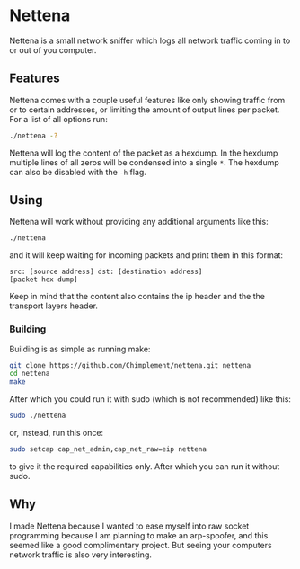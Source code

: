 # Nettena
Nettena is a small network sniffer which logs all network traffic coming in to or out of you computer.
## Features
Nettena comes with a couple useful features like only showing traffic from or to certain addresses, or limiting the amount of output lines per packet.
For a list of all options run:
```bash
./nettena -?
```

Nettena will log the content of the packet as a hexdump. In the hexdump multiple lines of all zeros will be condensed into a single `*`. The hexdump can also be disabled with the `-h` flag.

## Using
Nettena will work without providing any additional arguments like this:
```bash
./nettena
```
and it will keep waiting for incoming packets and print them in this format:
```
src: [source address] dst: [destination address]
[packet hex dump]
```
Keep in mind that the content also contains the ip header and the the transport layers header.

### Building
Building is as simple as running make:
```bash
git clone https://github.com/Chimplement/nettena.git nettena
cd nettena
make
```
After which you could run it with sudo (which is not recommended) like this:
```bash
sudo ./nettena
```
or, instead, run this once:
```bash
sudo setcap cap_net_admin,cap_net_raw=eip nettena
```
to give it the required capabilities only.
After which you can run it without sudo.

## Why
I made Nettena because I wanted to ease myself into raw socket programming because I am planning to make an arp-spoofer, and this seemed like a good complimentary project. But seeing your computers network traffic is also very interesting.